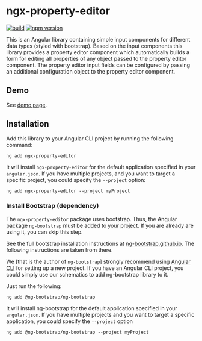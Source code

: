 # ngx-property-editor

[![build](https://github.com/heinerwalter/ngx-property-editor/actions/workflows/build.yml/badge.svg)](https://github.com/heinerwalter/ngx-property-editor/actions/workflows/build.yml)
[![npm version](https://img.shields.io/npm/v/ngx-property-editor?logo=npm&logoColor=fff)](https://www.npmjs.com/package/ngx-property-editor)

This is an Angular library containing simple input components for different data types
(styled with bootstrap). Based on the input components this library provides a property
editor component which automatically builds a form for editing all properties of any
object passed to the property editor component. The property editor input fields can
be configured by passing an additional configuration object to the property editor
component.

## Demo

See [demo page](https://heinerwalter.github.io/ngx-property-editor/).

## Installation

Add this library to your Angular CLI project by running the following command:

```console
ng add ngx-property-editor
```

It will install `ngx-property-editor` for the default application specified in your
`angular.json`. If you have multiple projects, and you want to target a specific
project, you could specify the `--project` option:

```console
ng add ngx-property-editor --project myProject
```

### Install Bootstrap (dependency)

The `ngx-property-editor` package uses bootstrap. Thus, the Angular package `ng-bootstrap`
must be added to your project. If you are already are using it, you can skip this step.

See the full bootstrap installation instructions at
[ng-bootstrap.github.io](https://ng-bootstrap.github.io/#/getting-started). The following
instructions are taken from there.

We [that is the author of `ng-bootstrap`] strongly recommend using
[Angular CLI](https://cli.angular.io/) for setting up a new project. If you have an
Angular CLI project, you could simply use our schematics to add ng-bootstrap library to it.

Just run the following:

```console
ng add @ng-bootstrap/ng-bootstrap
```

It will install ng-bootstrap for the default application specified in your `angular.json`.
If you have multiple projects and you want to target a specific application, you could
specify the `--project` option

```console
ng add @ng-bootstrap/ng-bootstrap --project myProject
```
